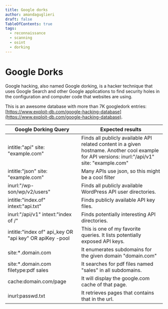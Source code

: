 ```yaml
---
title: Google dorks
author: amandaguglieri
draft: false
TableOfContents: true
tags:
  - reconnaissance
  - scanning
  - osint 
  - dorking
---
```


# Google Dorks

Google hacking, also named Google dorking, is a hacker technique that uses Google Search and other Google applications to find security holes in the configuration and computer code that websites are using.   

This is an awesome database with more than 7K googledork entries: [https://www.exploit-db.com/google-hacking-database](https://www.exploit-db.com/google-hacking-database).

| Google Dorking Query | Expected results |
| ---- | ---- |
| intitle:"api" site: "example.com" | Finds all publicly available API related content in a given hostname. Another cool example for API versions:  inurl:"/api/v1" site: "example.com" |
| intitle:"json" site: "example.com" | Many APIs use json, so this might be a cool filter |
| inurl:"/wp-son/wp/v2/users" | Finds all publicly available WordPress API user directories. |
| intitle:"index.of" intext:"api.txt" | Finds publicly available API key files. |
| inurl:"/api/v1" intext:"index of /" | Finds potentially interesting API directories. |
| intitle:"index of" api_key OR "api key" OR apiKey -pool | This is one of my favorite queries. It lists potentially exposed API keys. |
| site:*.domain.com | It enumerates subdomains for the given domain "domain.com" |
| site:*.domain.com filetype:pdf sales | It searches for pdf files named "sales" in all subdomains. |
| cache:domain.com/page | It will display the google.com cache of that page. |
| inurl:passwd.txt | It retrieves pages that contains that in the url. |


